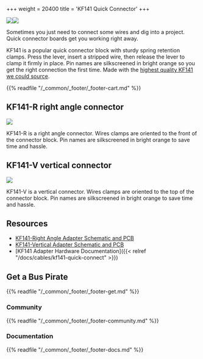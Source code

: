 +++
weight = 20400
title = 'KF141 Quick Connector'
+++


![](/images/docs/fw/kf141r-render.png)![](/images/docs/fw/kf141r-pcb-2.jpg)   

Sometimes you just need to connect some wires and dig into a project. Quick connector boards get you working right away.

KF141 is a popular quick connector block with sturdy spring retention clamps. Press the lever, insert a stripped wire, then release the lever to clamp it firmly in place. Pin names are silkscreened in bright orange so you get the right connection the first time. Made with the [highest quality KF141 we could source](https://forum.buspirate.com/t/kf141-quick-connector-adapter/90/4?u=ian).



{{% readfile "/_common/_footer/_footer-cart.md" %}}

## KF141-R right angle connector

![](/images/docs/fw/bp5-promo-8.jpg)

KF141-R is a right angle connector. Wires clamps are oriented to the front of the connector block. Pin names are silkscreened in bright orange to save time and hassle.

## KF141-V vertical connector

![](/images/docs/fw/bp5-promo-7.jpg)

KF141-V is a vertical connector. Wires clamps are oriented to the top of the connector block. Pin names are silkscreened in bright orange to save time and hassle.

## Resources

- [KF141-Right Angle Adapter Schematic and PCB](https://github.com/DangerousPrototypes/BusPirate5-hardware/tree/main/kf141r-adapter)
- [KF141-Vertical Adapter Schematic and PCB](https://github.com/DangerousPrototypes/BusPirate5-hardware/tree/main/kf141v-adapter)
- [KF141 Adapter Hardware Documentation]({{< relref "/docs/cables/kf141-quick-connect" >}})

## Get a Bus Pirate


{{% readfile "/_common/_footer/_footer-get.md" %}}

### Community


{{% readfile "/_common/_footer/_footer-community.md" %}}

### Documentation
 

{{% readfile "/_common/_footer/_footer-docs.md" %}}



